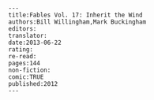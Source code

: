 
    ---
    title:Fables Vol. 17: Inherit the Wind
    authors:Bill Willingham,Mark Buckingham
    editors:
    translator:
    date:2013-06-22
    rating:
    re-read:
    pages:144
    non-fiction:
    comic:TRUE
    published:2012
    ---

    
